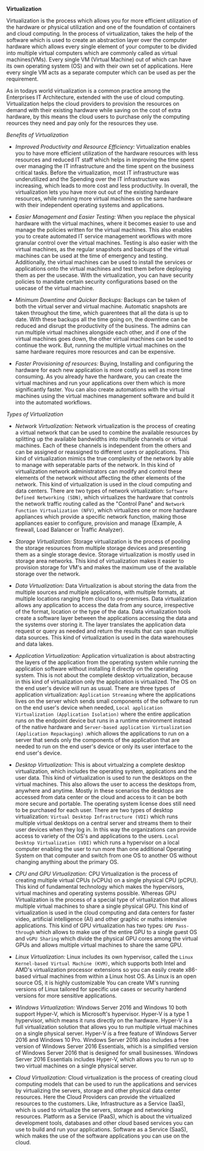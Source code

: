 **Virtualization**

Virtualization is the process which allows you for more efficient utilization of the hardware or physical utilization and one of the foundation of containers and cloud computing. In the process of virtualization, takes the help of the software which is used to create an abstraction layer over the computer hardware which allows every single element of your computer to be divided into multiple virtual computers which are commonly called as virtual machines(VMs). Every single VM (Virtual Machine) out of which can have its own operating system (OS) and with their own set of applications. Here every single VM acts as a separate computer which can be used as per the requirement.

As in todays world virtualization is a common practice among the Enterprises IT Architecture, extended with the use of cloud computing. Virtualization helps the cloud providers to provision the resources on demand with their existing hardware while saving on the cost of extra hardware, by this means the cloud users to purchase only the computing reources they need and pay only for the resources they use.

*Benefits of Virtualization*

- *Improved Productivity and Resource Efficiency:* Virtualization enables you to have more efficient utilization of the hardware resources with less resources and reduced IT staff which helps in improving the time spent over managing the IT infrastructure and the time spent on the business critical tasks. Before the virtualization, most IT infrastructure was underutilized and the Spending over the IT infrastructure was increasing, which leads to more cost and less productivity. In overall, the virtualization lets you have more out out of the existing hardware resources, while running more virtual machines on the same hardware with their independent operating systems and applications.

- *Easier Management and Easier Testing:* When you replace the physical hardware with the virtual machines, where it becomes easier to use and manage the policies written for the virtual machines. This also enables you to create automated IT service management workflows with more granular control over the virtual machines. Testing is also easier with the virtual machines, as the regular snapshots and backups of the virtual machines can be used at the time of emergency and testing. Additionally, the virtual machines can be used to install the services or applications onto the virtual machines and test them before deploying them as per the usecase. With the virtualization, you can have security policies to mandate certain security configurations based on the usecase of the virtual machine.

- *Minimum Downtime and Quicker Backups:* Backups can be taken of both the virtual server and virtual machine. Automatic snapshots are taken throughout the time, which guarentees that all the data is up to date. With these backups all the time going on, the downtime can be reduced and disrupt the productivity of the business. The admins can run multiple virtual machines alongside each other, and if one of the virtual machines goes down, the other virtual machines can be used to continue the work. But, running the multiple virtual machines on the same hardware requires more resources and can be expensive.

- *Faster Provisioning of resources:* Buying, Installing and configuring the hardware for each new application is more costly as well as more time consuming. As you already have the hardware, you can create the virtual machines and run your applications over them which is more significantly faster. You can also create automations with the virtual machines using the virtual machines management software and build it into the automated workflows.

*Types of Virtualization*

- *Network Virtualization:* Network virtualization is the process of creating a virtual network that can be used to combine the available resources by splitting up the available bandwidths into multiple channels or virtual machines. Each of these channels is independent from the others and can be assigned or reassigned to different users or applications. This kind of virtualization mimics the true complexity of the network by able to manage with seperatable parts of the network. In this kind of virtualization network administrators can modify and control these elements of the network without affecting the other elements of the network. This kind of virtualization is used in the cloud computing and data centers. There are two types of network virtualization: ```Software Defined Networking (SDN)```, which virtualizes the hardware that controls the network traffic routing called as the "Control Pane" and ```Network Function Virtualization (NFV)```, which virtualizes one or more hardware appliances which provide a specific network function, making those appliances easier to configure, provision and manage (Example, A firewall, Load Balancer or Traffic Analyzer).

- *Storage Virtualization:* Storage virtualization is the process of pooling the storage resources from multiple storage devices and presenting them as a single storage device. Storage virtualization is mostly used in storage area networks. This kind of virtualization makes it easier to provision storage for VM's and makes the maximum use of the available storage over the network.

- *Data Virtualization:* Data Virtualization is about storing the data from the multiple sources and multiple applications, with multiple formats, at multiple locations ranging from cloud to on-premises. Data virtualization allows any application to access the data from any source, irrespective of the format, location or the type of the data. Data virtualization tools create a software layer between the applications accessing the data and the systems over storing it. The layer translates the application data request or query as needed and return the results that can span multiple data sources. This kind of virtualization is used in the data warehouses and data lakes.

- *Application Virtualization:* Application virtualization is about abstracting the layers of the application from the operating system while running the application software without installing it directly on the operating system. This is not about the complete desktop virtualization, because in this kind of virtualization only the application is virtualized. The OS on the end user's device will run as usual. There are three types of application virtualization: ```Application Streaming``` where the applications lives on the server which sends small components of the software to run on the end user's device when needed, ```Local application Virtualization (Application Isolation)``` where the entire application runs on the endpoint device but runs in a runtime environment instead of the native hardware and ```Server-based application Virtualization (Application Repackaging)``` .which allows the applications to run on a server that sends only the components of the application that are needed to run on the end user's device or only its user interface to the end user's device.

- *Desktop Virtualization:* This is about virtualzing a complete desktop virtualization, which includes the operating system, applications and the user data. This kind of virtualization is used to run the desktops on the virtual machines. This also allows the user to access the desktops from, anywhere and anytime. Mostly in these scenarios the desktops are accessed from data center or the cloud and access to it can be both more secure and portable. The operating system license does still need to be purchased for each user. There are two types of desktop virtualization: ```Virtual Desktop Infrastructure (VDI)``` which runs multiple virtual desktops on a central server and streams them to their user devices when they log in. In this way the organizations can provide access to variety of the OS's and applications to the users. ```Local Desktop Virtualization (VDI)``` which runs a hypervisor on a local computer enabling the user to run more than one additional Operating System on that computer and switch from one OS to another OS without changing anything about the primary OS.

- *CPU and GPU Virtualization:* CPU Virtualization is the process of creating multiple virtual CPUs (vCPUs) on a single physical CPU (pCPU). This kind of fundamental technology which makes the hypervisors, virtual machines and operating systems possible. Whereas GPU Virtualization is the process of a special type of virtualization that allows multiple virtual machines to share a single physical GPU. This kind of virtualization is used in the cloud computing and data centers for faster video, artificial intelligence (AI) and other graphic or maths intensive applications. This kind of GPU virtualization has two types: ```GPU Pass-through``` which allows to make use of the entire GPU to a single guest OS and ```vGPU Sharing``` which divide the physical GPU cores among the virtual GPUs and allows multiple virtual machines to share the same GPU.

- *Linux Virtualization:* Linux includes its own hypervisor, called the ```Linux Kernel-based Virtual Machine (KVM)```, which supports both Intel and AMD's virtualization processor extensions so you can easily create x86-based virtual machines from within a Linux host OS. As Linux is an open source OS, it is highly customizable You can create VM's running versions of Linux tailored for specific use cases or security hardend versions for more sensitive applications.

- *Windows Virtualization:* Windows Server 2016 and Windows 10 both support Hyper-V, which is Microsoft's hypervisor. Hyper-V is a type 1 hypervisor, which means it runs directly on the hardware. Hyper-V is a full virtualization solution that allows you to run multiple virtual machines on a single physical server. Hyper-V is a free feature of Windows Server 2016 and Windows 10 Pro. Windows Server 2016 also includes a free version of Windows Server 2016 Essentials, which is a simplified version of Windows Server 2016 that is designed for small businesses. Windows Server 2016 Essentials includes Hyper-V, which allows you to run up to two virtual machines on a single physical server.

- *Cloud Virtualization:* Cloud virtualization is the process of creating cloud computing models that can be used to run the applications and services by virtualizing the servers, storage and other physical data center resources. Here the Cloud Providers can provide the virtualized resources to the customers. Like, Infrastructure as a Service (IaaS), which is used to virtualize the servers, storage and networking resources. Platform as a Service (PaaS), which is about the virtualized development tools, databases and other cloud based services you can use to build and run your applications. Software as a Service (SaaS), which makes the use of the software applications you can use on the cloud.